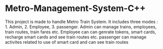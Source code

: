 # Metro-Management-System-C++
This project is made to handle Metro Train System. It includes three modes : 1. Admin, 2. Employee, 3. passenger.
Admin can manage trains, employees, train routes, train fares etc.
Employee can can genrate tokens, smart cards, recharge smart cards and see train routes etc.
passenger can manage activites related to use of smart card and can see train routes
